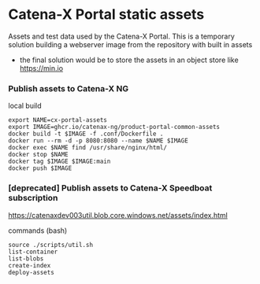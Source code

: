 # Catena-X Portal static assets

Assets and test data used by the Catena-X Portal.
This is a temporary solution building a webserver image from the repository with built in assets
- the final solution would be to store the assets in an object store like https://min.io


### Publish assets to Catena-X NG

local build

    export NAME=cx-portal-assets
    export IMAGE=ghcr.io/catenax-ng/product-portal-common-assets
    docker build -t $IMAGE -f .conf/Dockerfile .
    docker run --rm -d -p 8080:8080 --name $NAME $IMAGE
    docker exec $NAME find /usr/share/nginx/html/
    docker stop $NAME
    docker tag $IMAGE $IMAGE:main
    docker push $IMAGE


### [deprecated] Publish assets to Catena-X Speedboat subscription

https://catenaxdev003util.blob.core.windows.net/assets/index.html

commands (bash)

    source ./scripts/util.sh
    list-container
    list-blobs
    create-index
    deploy-assets
